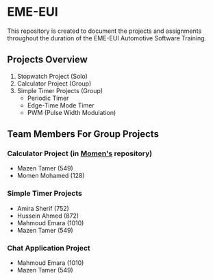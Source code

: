 # EME-EUI
This repository is created to document the projects and assignments throughout the duration of the EME-EUI Automotive Software Training.
## Projects Overview
1. Stopwatch Project (Solo)
2. Calculator Project (Group)
3. Simple Timer Projects (Group)
    * Periodic Timer
    * Edge-Time Mode Timer
    * PWM (Pulse Width Modulation)
## Team Members For Group Projects
### Calculator Project (in [Momen's](https://github.com/momen-mohamed/EUI_TIVAC/tree/main/complex_calculator) repository)
* Mazen Tamer (549)
* Momen Mohamed (128)
### Simple Timer Projects
*  Amira Sherif (752)
*  Hussein Ahmed (872)
*  Mahmoud Emara (1010)
*  Mazen Tamer (549)
### Chat Application Project
* Mahmoud Emara (1010)
* Mazen Tamer (549)
